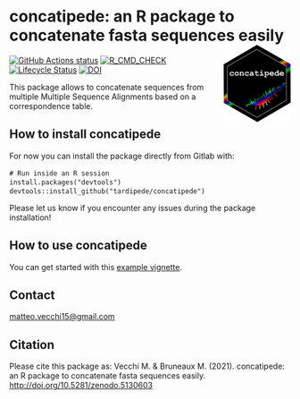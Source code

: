 concatipede: an R package to concatenate fasta sequences easily  <img src="man/figures/concatipede_hexagon.png" width="120" align="right" />
==============================================================

<!-- badges: start -->
[![GitHub Actions status](https://github.com/tardipede/concatipede/workflows/pipeline/badge.svg)](https://github.com/tardipede/concatipede/actions?workflow=pipeline)
[![R_CMD_CHECK](https://tardipede.github.io/concatipede/check-results/R-CMD-check_badge.svg)](https://tardipede.github.io/concatipede/check-results/R-CMD-check_output.txt)
[![Lifecycle Status](https://img.shields.io/badge/lifecycle-experimental-orange.svg)](https://lifecycle.r-lib.org/articles/stages.html)
[![DOI](https://img.shields.io/badge/DOI%3A-10.5281%2Fzenodo.5130603-blue)](https://zenodo.org/badge/latestdoi/347698578)
<!-- badges: end -->

This package allows to concatenate sequences from multiple Multiple Sequence Alignments based on a correspondence table.


## How to install concatipede

For now you can install the package directly from Gitlab with:

```
# Run inside an R session
install.packages("devtools")
devtools::install_github("tardipede/concatipede")
```

Please let us know if you encounter any issues during the package installation!

## How to use concatipede

You can get started with this [example vignette](https://tardipede.github.io/concatipede/articles/Package-usage.html).

## Contact
matteo.vecchi15@gmail.com

## Citation
Please cite this package as:
Vecchi M. & Bruneaux M. (2021). concatipede: an R package to concatenate fasta sequences easily. http://doi.org/10.5281/zenodo.5130603
